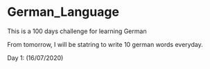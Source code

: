 # German_Language
This is a 100 days challenge for learning German

From tomorrow, I will be statring to write 10 german words everyday.

Day 1: (16/07/2020)



